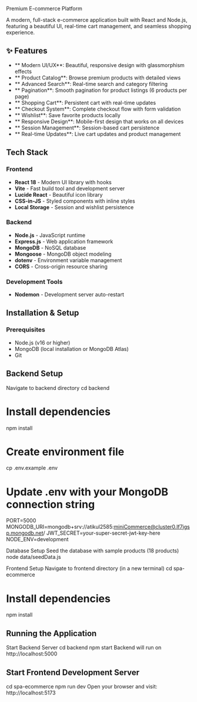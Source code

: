 Premium E-commerce Platform

A modern, full-stack e-commerce application built with React and Node.js, featuring a beautiful UI, real-time cart management, and seamless shopping experience.
## ✨ Features

- ** Modern UI/UX**: Beautiful, responsive design with glassmorphism effects
- ** Product Catalog**: Browse premium products with detailed views
- ** Advanced Search**: Real-time search and category filtering
- ** Pagination**: Smooth pagination for product listings (6 products per page)
- ** Shopping Cart**: Persistent cart with real-time updates
- ** Checkout System**: Complete checkout flow with form validation
- ** Wishlist**: Save favorite products locally
- ** Responsive Design**: Mobile-first design that works on all devices
- ** Session Management**: Session-based cart persistence
- ** Real-time Updates**: Live cart updates and product management
## Tech Stack

### Frontend
- **React 18** - Modern UI library with hooks
-  **Vite** - Fast build tool and development server
- **Lucide React** - Beautiful icon library
- **CSS-in-JS** - Styled components with inline styles
- **Local Storage** - Session and wishlist persistence

### Backend
- **Node.js** - JavaScript runtime
- **Express.js** - Web application framework
- **MongoDB** - NoSQL database
- **Mongoose** - MongoDB object modeling
- **dotenv** - Environment variable management
- **CORS** - Cross-origin resource sharing

### Development Tools
- **Nodemon** - Development server auto-restart

## Installation & Setup

### Prerequisites
- Node.js (v16 or higher)
- MongoDB (local installation or MongoDB Atlas)
- Git

## Backend Setup
Navigate to backend directory
cd backend

# Install dependencies
npm install

# Create environment file
cp .env.example .env

# Update .env with your MongoDB connection string
PORT=5000
MONGODB_URI=mongodb+srv://atikul2585:miniCommerce@cluster0.lf7jgsp.mongodb.net/
JWT_SECRET=your-super-secret-jwt-key-here
NODE_ENV=development

Database Setup
Seed the database with sample products (18 products)
node data/seedData.js

Frontend Setup
Navigate to frontend directory (in a new terminal)
cd spa-ecommerce

# Install dependencies
npm install

## Running the Application
Start Backend Server
cd backend
npm start
Backend will run on http://localhost:5000

## Start Frontend Development Server
cd spa-ecommerce
npm run dev
Open your browser and visit: http://localhost:5173
